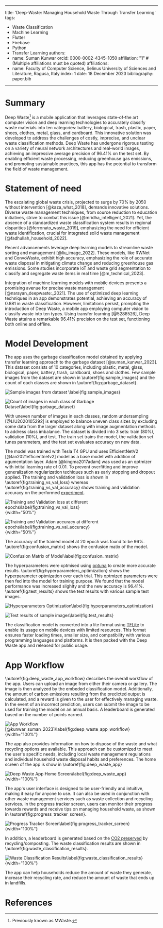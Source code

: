 
---
title: 'Deep-Waste: Managing Household Waste Through Transfer Learning'
tags:
  - Waste Classification
  - Machine Learning
  - Flutter
  - Firebase
  - Python
  - Transfer Learning
authors:
  - name: Suman Kunwar
    orcid: 0000-0002-4345-1050
    affiliation: "1" # (Multiple affiliations must be quoted)
affiliations:
 - name: Faculty of Computer Science, Selinus University of Sciences and Literature, Ragusa, Italy
   index: 1
date: 18 December 2023
bibliography: paper.bib

---


# Summary
Deep Waste[^1] is a mobile application that leverages state-of-the art computer vision and deep learning technologies to accurately classify waste materials into ten categories: battery, biological, trash, plastic, paper, shoes, clothes, metal, glass, and cardboard. This innovative solution was developed to address the challenges of costly, imprecise, and unclear waste classification methods. Deep Waste has undergone rigorous testing on a variety of neural network architectures and real-world images, achieving an impressive average precision of 96.41% on the test set. By enabling efficient waste processing, reducing greenhouse gas emissions, and promoting sustainable practices, this app has the potential to transform the field of waste management.

[^1]: Previously known as MWaste.

# Statement of need

The escalating global waste crisis, projected to surge by 70% by 2050 without intervention [@kaza_what_2018], demands innovative solutions. Diverse waste management techniques, from source reduction to education initiatives, strive to combat this issue [@mridha_intelligent_2021]. Yet, the absence of a standardized waste classification system results in regional disparities [@ferronato_waste_2019], emphasizing the need for efficient waste identification, crucial for integrated solid waste management [@fadhullah_household_2022].

Recent advancements leverage deep learning models to streamline waste sorting and management [@liu_image_2022]. These models, like RWNet and ConvoWaste, exhibit high accuracy, emphasizing the role of accurate waste disposal in mitigating climate change and reducing greenhouse gas emissions. Some studies incorporate IoT and waste grid segmentation to classify and segregate waste items in real time [@m_technical_2023].

Integration of machine learning models with mobile devices presents a promising avenue for precise waste management [@narayan_deepwaste:_2021]. The use of optimized deep learning techniques in an app demonstrates potential, achieving an accuracy of 0.881 in waste classification. However, limitations persist, prompting the introduction of Deep Waste, a mobile app employing computer vision to classify waste into ten types. Using transfer learning [@5288526], Deep Waste attains a remarkable 96.41% precision on the test set, functioning both online and offline.


# Model Development
The app uses the garbage classification model obtained by applying transfer learning approach to the  garbage dataset [@suman_kunwar_2023]. This dataset consists of 10 categories, including plastic, metal, glass, biological, paper, battery, trash, cardboard, shoes and clothes. Few sample images from the dataset are shown in \autoref{fig:sample_images} and  the count of each classes are shown in \autoref{fig:garbage_dataset}.

![Sample images from dataset \label{fig:sample_images}](sample_images.png)

![Count of images in each class of Garbage Dataset\label{fig:garbage_dataset}](garbage_dataset.png)

With uneven number of images in each classes, random undersampling [@LIU2020105292] is employed to balance uneven class sizes by excluding some data from the larger dataset along with image augmentation methods to address class imbalance. The dataset is divided into 3 sets: train (80%), validation (10%), and test. The train set trains the model, the validation set tunes parameters, and the test set evaluates accuracy on new data.

The model was trained with Tesla T4 GPU and uses EfficientNetV2 [@tan2021efficientnetv2] model as a base model with addition of agumentation layer. Adam [@kingma2017adam] was used as an optmizer with intital learning rate of 0.01. To prevent overfitting and improve generalization regularization techiques such as early stopping and dropout applied. The training and validation loss is shown in \autoref{fig:training_vs_val_loss} whereas \autoref{fig:training_vs_val_accuracy} shows training and validation accuracy on the performed [experiment](https://www.kaggle.com/code/sumn2u/garbage-classification-transfer-learning).

![Training and Validation loss at different epochs\label{fig:training_vs_val_loss}](training_vs_val_loss.png){width="50%"}

![Training and Validation accuracy at different epochs\label{fig:training_vs_val_accuracy}](training_vs_val_accuracy.png){width="50%"}

The accuracy of the trained model at 20 epoch was found to be 96%. \autoref{fig:confusion_matrix} shows the confusion matix of the model.

![Confusion Matrix of Model\label{fig:confusion_matrix}](confusion_matrix.png)

The hyperparameters were optmised using [optuna](https://optuna.org/) to create more accurate results. \autoref{fig:hyperparameters_optimization} shows the hyperparameter optmization over each trial. This optmized parameters were then fed into the model for training purpose. We found that the model performance was increased slighlty and the new accuracy is 96.41%. \autoref{fig:test_results} shows the test results with various sample test images.

![Hyperparameters Optimization\label{fig:hyperparameters_optimization}](optimization.png)



![Test results of sample images\label{fig:test_results}](test_results.png)

The classification model is converted into a lite format using [TFLite](https://www.tensorflow.org/lite/guide) to enable its usage on mobile devices with limited resources. This format ensures faster loading times, smaller size, and compatibility with various programming languages and platforms. It is then packed with the Deep Waste app and released for public usage.

# App Workflow
\autoref{fig:deep_waste_app_workflow} describes the overall workflow of the app. Users can upload an image from either their camera or gallery. The image is then analyzed by the embeded classification model. Additionally, the amount of carbon emissions resulting from the predicted output is calculated, and a reward is given to the user for effectively managing waste. In the event of an incorrect prediction, users can submit the image to be used for training the model on an annual basis. A leaderboard is generated based on the number of points earned.

![App Workflow [@kunwar_suman_2023]\label{fig:deep_waste_app_workflow}](app-workflow.png){width="100%"}

The app also provides information on how to dispose of the waste and what recycling options are available. This approach can be customized to meet the user's specific needs, including local waste management regulations and individual household waste disposal habits and preferences. The home screen of the app is show in \autoref{fig:deep_waste_app}

![Deep Waste App Home Screen\label{fig:deep_waste_app}](deep-waste-app.png){width="100%"}



The app's user interface is designed to be user-friendly and intuitive, making it easy for anyone to use. It can also be used in conjunction with other waste management services such as waste collection and recycling services. In the progress tracker screen, users can monitor their progress towards rewards and receive tips on managing household waste, as shown in \autoref{fig:progress_tracker_screen}.

![Progress Tracker Screen\label{fig:progress_tracker_screen}](progress-tracker.png){width="100%"}

In addition, a leaderboard is generated based on the [CO2 preserved](https://stopwaste.co/calculator/) by recycling/composting.  The waste classification results are shown in \autoref{fig:waste_classification_results}.

![Waste Classification Results\label{fig:waste_classification_results}](waste-classification-results.png){width="100%"}

The app can help households reduce the amount of waste they generate, increase their recycling rate, and reduce the amount of waste that ends up in landfills.

# References